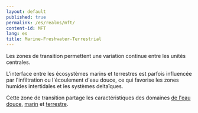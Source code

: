 ```yaml
---
layout: default
published: true
permalink: /es/realms/mft/
content-id: MFT
lang: es
title: Marine-Freshwater-Terrestrial
---
```


Les zones de transition permettent une variation continue entre les unités centrales.

L'interface entre les écosystèmes marins et terrestres est parfois influencée par l'infiltration ou l'écoulement d'eau douce, ce qui favorise les zones humides intertidales et les systèmes deltaïques. 

Cette zone de transition partage les caractéristiques des domaines [de l'eau douce](/explore/realms/F), [marin](/explore/realms/M) et [terrestre](/explore/realms/T).
